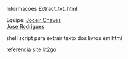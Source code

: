 Informacoes Extract_txt_html

Equipe: 
[Joceir Chaves](https://github.com/Joceir)  
[Jose Rodrigues](https://github.com/jrodrigues1977)

shell script para extrair texto dos livros em html

referencia site [lit2go](https://etc.usf.edu/lit2go/)
